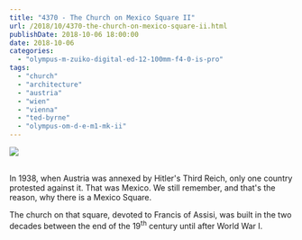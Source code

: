 ```yaml
---
title: "4370 - The Church on Mexico Square II"
url: /2018/10/4370-the-church-on-mexico-square-ii.html
publishDate: 2018-10-06 18:00:00
date: 2018-10-06
categories: 
  - "olympus-m-zuiko-digital-ed-12-100mm-f4-0-is-pro"
tags: 
  - "church"
  - "architecture"
  - "austria"
  - "wien"
  - "vienna"
  - "ted-byrne"
  - "olympus-om-d-e-m1-mk-ii"
---
```

<div class="container">
<div class="center"><a target="_blank" href="https://d25zfm9zpd7gm5.cloudfront.net/1200x1200/2017/20170802_074803_lr.jpg"><img class="webfeedsFeaturedVisual" src="https://d25zfm9zpd7gm5.cloudfront.net/0600x0600/2017/20170802_074803_lr.jpg" /></a></div>
</div>
<br />

In 1938, when Austria was annexed by Hitler's Third Reich, only one
country protested against it. That was Mexico. We still remember,
and that's the reason, why there is a Mexico Square.

The church on that square, devoted to Francis of Assisi, was built
in the two decades between the end of the 19<sup>th</sup> century
until after World War I.